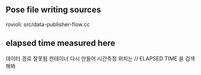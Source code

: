 
## Pose file writing sources
rovioli: src/data-publisher-flow.cc

## elapsed time measured here

데이터 경로 잘못됨 컨테이너 다시 만들어
시간측정 위치는 // ELAPSED TIME 을 검색해봐
